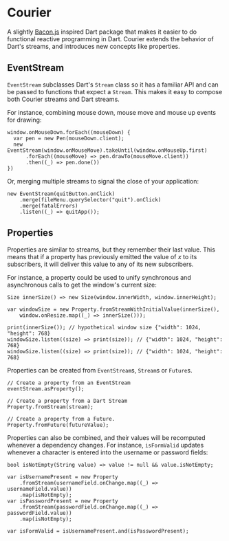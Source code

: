 # Courier

A slightly [Bacon.js](http://baconjs.github.io/) inspired Dart package that makes it easier to do functional reactive programming in Dart. Courier extends the behavior of Dart's streams, and introduces new concepts like properties.

## EventStream
`EventStream` subclasses Dart's `Stream` class so it has a familiar API and can be passed to functions that expect a `Stream`. This makes it easy to compose both Courier streams and Dart streams. 

For instance, combining mouse down, mouse move and mouse up events for drawing:

```
window.onMouseDown.forEach((mouseDown) {
  var pen = new Pen(mouseDown.client);
  new EventStream(window.onMouseMove).takeUntil(window.onMouseUp.first)
      .forEach((mouseMove) => pen.drawTo(mouseMove.client))
      .then((_) => pen.done())
})
```

Or, merging multiple streams to signal the close of your application:

```
new EventStream(quitButton.onClick)
    .merge(fileMenu.querySelector("quit").onClick)
    .merge(fatalErrors)
    .listen((_) => quitApp());
```

## Properties
Properties are similar to streams, but they remember their last value. This means that if a property has previously emitted the value of *x* to its subscribers, it will deliver this value to any of its new subscribers.

For instance, a property could be used to unify synchronous and asynchronous calls to get the window's current size:

```
Size innerSize() => new Size(window.innerWidth, window.innerHeight);

var windowSize = new Property.fromStreamWithInitialValue(innerSize(),
    window.onResize.map((_) => innerSize()));

print(innerSize()); // hypothetical window size {"width": 1024, "height": 768}
windowSize.listen((size) => print(size)); // {"width": 1024, "height": 768}
windowSize.listen((size) => print(size)); // {"width": 1024, "height": 768}
```

Properties can be created from `EventStream`s, `Stream`s or `Future`s.

```
// Create a property from an EventStream
eventStream.asProperty();

// Create a property from a Dart Stream
Property.fromStream(stream);

// Create a property from a Future.
Property.fromFuture(futureValue);
```

Properties can also be combined, and their values will be recomputed whenever a dependency changes. For instance, `isFormValid` updates whenever a character is entered into the username or password fields:

```
bool isNotEmpty(String value) => value != null && value.isNotEmpty;

var isUsernamePresent = new Property
    .fromStream(usernameField.onChange.map((_) => usernameField.value))
    .map(isNotEmpty);
var isPasswordPresent = new Property
    .fromStream(passwordField.onChange.map((_) => passwordField.value))
    .map(isNotEmpty);
    
var isFormValid = isUsernamePresent.and(isPasswordPresent);
```
